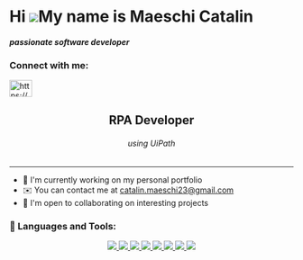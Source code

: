 <div align="right">
</div>

Hi ![](https://user-images.githubusercontent.com/18350557/176309783-0785949b-9127-417c-8b55-ab5a4333674e.gif)My name is Maeschi Catalin 
=====================================================================================================================================

<h4><i>passionate software developer</i></h4>

<h3 align="left">Connect with me:</h3>
<p align="left">
<a href="https://www.linkedin.com/in/catalin-maeschi-2307b2212/" target="blank"><img align="center" src="https://raw.githubusercontent.com/rahuldkjain/github-profile-readme-generator/master/src/images/icons/Social/linked-in-alt.svg" alt="https://www.linkedin.com/in/catalin-maeschi-2307b2212/" height="30" width="40" /></a>
</p>

<h2 align="center">RPA Developer</h2>
<h6 align="center"><i>using UiPath</i></h6>

-------------------
*   🚀  I'm currently working on my personal portfolio
*   ✉️  You can contact me at [catalin.maeschi23@gmail.com](mailto:catalin.maeschi23@gmail.com)
*   🤝  I'm open to collaborating on interesting projects  

### 🔨 Languages and Tools:
<p align="center">
  <a href="https://learn.microsoft.com/en-us/dotnet/csharp/">
    <img src="https://skillicons.dev/icons?i=cs" />
  </a>
   <a href="https://dotnet.microsoft.com/en-us/">
    <img src="https://skillicons.dev/icons?i=dotnet" />
  </a>
   <a href="https://unity.com/">
    <img src="https://skillicons.dev/icons?i=unity" />
  </a>
  <a href="https://developer.mozilla.org/en-US/docs/Web/HTML">
    <img src="https://skillicons.dev/icons?i=html" />
  </a>
  <a href="https://developer.mozilla.org/en-US/docs/Web/CSS">
    <img src="https://skillicons.dev/icons?i=css" />
  </a>
   <a href="https://developer.mozilla.org/en-US/docs/Web/JavaScript">
    <img src="https://skillicons.dev/icons?i=js" />
  <a href="https://nodejs.org/en/">
    <img src="https://skillicons.dev/icons?i=nodejs" />
  </a>
  <a href="https://git-scm.com/">
    <img src="https://skillicons.dev/icons?i=git" />
  </a>
</p>
